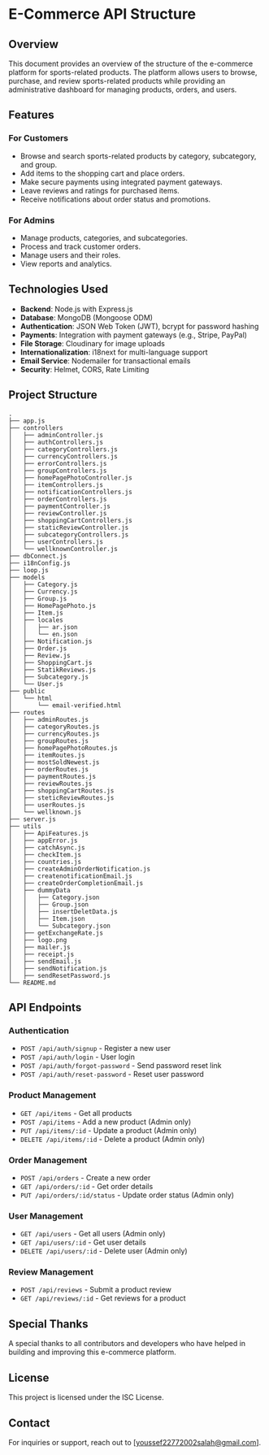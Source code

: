 # E-Commerce API Structure

## Overview
This document provides an overview of the structure of the e-commerce platform for sports-related products. The platform allows users to browse, purchase, and review sports-related products while providing an administrative dashboard for managing products, orders, and users.

## Features
### For Customers
- Browse and search sports-related products by category, subcategory, and group.
- Add items to the shopping cart and place orders.
- Make secure payments using integrated payment gateways.
- Leave reviews and ratings for purchased items.
- Receive notifications about order status and promotions.

### For Admins
- Manage products, categories, and subcategories.
- Process and track customer orders.
- Manage users and their roles.
- View reports and analytics.

## Technologies Used
- **Backend**: Node.js with Express.js
- **Database**: MongoDB (Mongoose ODM)
- **Authentication**: JSON Web Token (JWT), bcrypt for password hashing
- **Payments**: Integration with payment gateways (e.g., Stripe, PayPal)
- **File Storage**: Cloudinary for image uploads
- **Internationalization**: i18next for multi-language support
- **Email Service**: Nodemailer for transactional emails
- **Security**: Helmet, CORS, Rate Limiting

## Project Structure
```
.
├── app.js
├── controllers
│   ├── adminController.js
│   ├── authControllers.js
│   ├── categoryControllers.js
│   ├── currencyControllers.js
│   ├── errorControllers.js
│   ├── groupControllers.js
│   ├── homePagePhotoController.js
│   ├── itemControllers.js
│   ├── notificationControllers.js
│   ├── orderControllers.js
│   ├── paymentController.js
│   ├── reviewController.js
│   ├── shoppingCartControllers.js
│   ├── staticReviewController.js
│   ├── subcategoryControllers.js
│   ├── userControllers.js
│   └── wellknownController.js
├── dbConnect.js
├── i18nConfig.js
├── loop.js
├── models
│   ├── Category.js
│   ├── Currency.js
│   ├── Group.js
│   ├── HomePagePhoto.js
│   ├── Item.js
│   ├── locales
│   │   ├── ar.json
│   │   └── en.json
│   ├── Notification.js
│   ├── Order.js
│   ├── Review.js
│   ├── ShoppingCart.js
│   ├── StatikReviews.js
│   ├── Subcategory.js
│   └── User.js
├── public
│   └── html
│       └── email-verified.html
├── routes
│   ├── adminRoutes.js
│   ├── categoryRoutes.js
│   ├── currencyRoutes.js
│   ├── groupRoutes.js
│   ├── homePagePhotoRoutes.js
│   ├── itemRoutes.js
│   ├── mostSoldNewest.js
│   ├── orderRoutes.js
│   ├── paymentRoutes.js
│   ├── reviewRoutes.js
│   ├── shoppingCartRoutes.js
│   ├── steticReviewRoutes.js
│   ├── userRoutes.js
│   └── wellknown.js
├── server.js
├── utils
│   ├── ApiFeatures.js
│   ├── appError.js
│   ├── catchAsync.js
│   ├── checkItem.js
│   ├── countries.js
│   ├── createAdminOrderNotification.js
│   ├── createnotificationEmail.js
│   ├── createOrderCompletionEmail.js
│   ├── dummyData
│   │   ├── Category.json
│   │   ├── Group.json
│   │   ├── insertDeletData.js
│   │   ├── Item.json
│   │   └── Subcategory.json
│   ├── getExchangeRate.js
│   ├── logo.png
│   ├── mailer.js
│   ├── receipt.js
│   ├── sendEmail.js
│   ├── sendNotification.js
│   ├── sendResetPassword.js
└── README.md
```

## API Endpoints
### Authentication
- `POST /api/auth/signup` - Register a new user
- `POST /api/auth/login` - User login
- `POST /api/auth/forgot-password` - Send password reset link
- `POST /api/auth/reset-password` - Reset user password

### Product Management
- `GET /api/items` - Get all products
- `POST /api/items` - Add a new product (Admin only)
- `PUT /api/items/:id` - Update a product (Admin only)
- `DELETE /api/items/:id` - Delete a product (Admin only)

### Order Management
- `POST /api/orders` - Create a new order
- `GET /api/orders/:id` - Get order details
- `PUT /api/orders/:id/status` - Update order status (Admin only)

### User Management
- `GET /api/users` - Get all users (Admin only)
- `GET /api/users/:id` - Get user details
- `DELETE /api/users/:id` - Delete user (Admin only)

### Review Management
- `POST /api/reviews` - Submit a product review
- `GET /api/reviews/:id` - Get reviews for a product

## Special Thanks
A special thanks to all contributors and developers who have helped in building and improving this e-commerce platform.

## License
This project is licensed under the ISC License.

## Contact
For inquiries or support, reach out to [youssef22772002salah@gmail.com].

